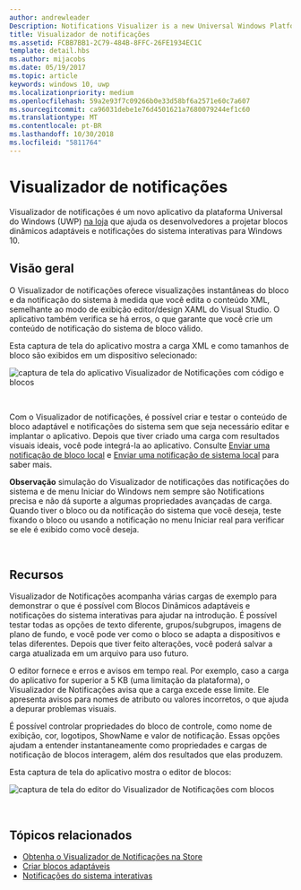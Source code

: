 ```yaml
---
author: andrewleader
Description: Notifications Visualizer is a new Universal Windows Platform (UWP) app in the Store that helps developers design adaptive live tiles for Windows 10.
title: Visualizador de notificações
ms.assetid: FCBB7BB1-2C79-484B-8FFC-26FE1934EC1C
template: detail.hbs
ms.author: mijacobs
ms.date: 05/19/2017
ms.topic: article
keywords: windows 10, uwp
ms.localizationpriority: medium
ms.openlocfilehash: 59a2e93f7c09266b0e33d58bf6a2571e60c7a607
ms.sourcegitcommit: ca96031debe1e76d4501621a7680079244ef1c60
ms.translationtype: MT
ms.contentlocale: pt-BR
ms.lasthandoff: 10/30/2018
ms.locfileid: "5811764"
---
```

# <a name="notifications-visualizer"></a>Visualizador de notificações

 


Visualizador de notificações é um novo aplicativo da plataforma Universal do Windows (UWP) [na loja](https://www.microsoft.com/store/apps/notifications-visualizer/9nblggh5xsl1) que ajuda os desenvolvedores a projetar blocos dinâmicos adaptáveis e notificações do sistema interativas para Windows 10.


## <a name="overview"></a>Visão geral

O Visualizador de notificações oferece visualizações instantâneas do bloco e da notificação do sistema à medida que você edita o conteúdo XML, semelhante ao modo de exibição editor/design XAML do Visual Studio. O aplicativo também verifica se há erros, o que garante que você crie um conteúdo de notificação do sistema de bloco válido.

Esta captura de tela do aplicativo mostra a carga XML e como tamanhos de bloco são exibidos em um dispositivo selecionado:

![captura de tela do aplicativo Visualizador de Notificações com código e blocos](images/notif-visualizer-001.png)

 

Com o Visualizador de notificações, é possível criar e testar o conteúdo de bloco adaptável e notificações do sistema sem que seja necessário editar e implantar o aplicativo. Depois que tiver criado uma carga com resultados visuais ideais, você pode integrá-la ao aplicativo. Consulte [Enviar uma notificação de bloco local](sending-a-local-tile-notification.md) e [Enviar uma notificação de sistema local](send-local-toast.md) para saber mais.

**Observação**  simulação do Visualizador de notificações das notificações do sistema e de menu Iniciar do Windows nem sempre são Notifications precisa e não dá suporte a algumas propriedades avançadas de carga. Quando tiver o bloco ou da notificação do sistema que você deseja, teste fixando o bloco ou usando a notificação no menu Iniciar real para verificar se ele é exibido como você deseja.

 

## <a name="features"></a>Recursos

Visualizador de Notificações acompanha várias cargas de exemplo para demonstrar o que é possível com Blocos Dinâmicos adaptáveis e notificações do sistema interativas para ajudar na introdução. É possível testar todas as opções de texto diferente, grupos/subgrupos, imagens de plano de fundo, e você pode ver como o bloco se adapta a dispositivos e telas diferentes. Depois que tiver feito alterações, você poderá salvar a carga atualizada em um arquivo para uso futuro.

O editor fornece e erros e avisos em tempo real. Por exemplo, caso a carga do aplicativo for superior a 5 KB (uma limitação da plataforma), o Visualizador de Notificações avisa que a carga excede esse limite. Ele apresenta avisos para nomes de atributo ou valores incorretos, o que ajuda a depurar problemas visuais.

É possível controlar propriedades do bloco de controle, como nome de exibição, cor, logotipos, ShowName e valor de notificação. Essas opções ajudam a entender instantaneamente como propriedades e cargas de notificação de blocos interagem, além dos resultados que elas produzem.

Esta captura de tela do aplicativo mostra o editor de blocos:

![captura de tela do editor do Visualizador de Notificações com blocos](images/notif-visualizer-004.png)

 

## <a name="related-topics"></a>Tópicos relacionados

* [Obtenha o Visualizador de Notificações na Store](https://www.microsoft.com/store/apps/notifications-visualizer/9nblggh5xsl1)
* [Criar blocos adaptáveis](create-adaptive-tiles.md)
* [Notificações do sistema interativas](adaptive-interactive-toasts.md)
